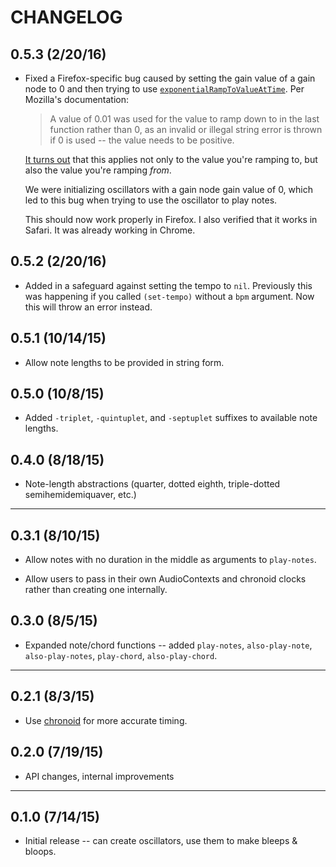 # CHANGELOG

## 0.5.3 (2/20/16)

* Fixed a Firefox-specific bug caused by setting the gain value of a gain node to 0 and then trying to use [`exponentialRampToValueAtTime`](https://developer.mozilla.org/en-US/docs/Web/API/AudioParam/exponentialRampToValueAtTime). Per Mozilla's documentation:

  > A value of 0.01 was used for the value to ramp down to in the last function rather than 0, as an invalid or illegal string error is thrown if 0 is used -- the value needs to be positive.

  [It turns out](http://stackoverflow.com/questions/29819382/how-does-the-audioparam-exponentialramptovalueattime-work) that this applies not only to the value you're ramping to, but also the value you're ramping *from*.

  We were initializing oscillators with a gain node gain value of 0, which led to this bug when trying to use the oscillator to play notes.

  This should now work properly in Firefox. I also verified that it works in Safari. It was already working in Chrome.

## 0.5.2 (2/20/16)

* Added in a safeguard against setting the tempo to `nil`. Previously this was happening if you called `(set-tempo)` without a `bpm` argument. Now this will throw an error instead.

## 0.5.1 (10/14/15)

* Allow note lengths to be provided in string form.

## 0.5.0 (10/8/15)

* Added `-triplet`, `-quintuplet`, and `-septuplet` suffixes to available note lengths.

## 0.4.0 (8/18/15)

* Note-length abstractions (quarter, dotted eighth, triple-dotted semihemidemiquaver, etc.)

---

## 0.3.1 (8/10/15)

* Allow notes with no duration in the middle as arguments to `play-notes`.

* Allow users to pass in their own AudioContexts and chronoid clocks rather than creating one internally.

## 0.3.0 (8/5/15)

* Expanded note/chord functions -- added `play-notes`, `also-play-note`, `also-play-notes`, `play-chord`, `also-play-chord`.

---

## 0.2.1 (8/3/15)

* Use [chronoid](http://github.com/daveyarwood/chronoid) for more accurate timing.

## 0.2.0 (7/19/15)

* API changes, internal improvements

---

## 0.1.0 (7/14/15)

* Initial release -- can create oscillators, use them to make bleeps & bloops.
